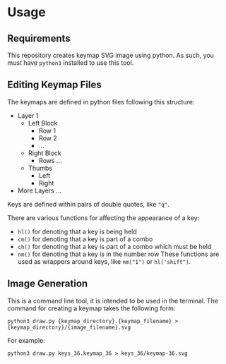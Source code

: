 # Usage

## Requirements
This repository creates keymap SVG image using python.
As such, you must have `python3` installed to use this tool.

## Editing Keymap Files
The keymaps are defined in python files following this structure:
- Layer 1
    - Left Block
        - Row 1
        - Row 2
        - ...
    - Right Block
        - Rows ...
    - Thumbs
        - Left
        - Right
- More Layers ...

Keys are defined within pairs of double quotes, like `"q"`. 

There are various functions for affecting the appearance of a key:
- `hl()` for denoting that a key is being held
- `cm()` for denoting that a key is part of a combo
- `ch()` for denoting that a key is part of a combo which must be held
- `nm()` for denoting that a key is in the number row
These functions are used as wrappers around keys, like `nm("1")` or `hl('shift")`.

## Image Generation
This is a command line tool, it is intended to be used in the terminal.
The command for creating a keymap takes the following form:

`python3 draw.py {keymap_directory}.{keymap_filename} > {keymap_directory}/{image_filename}.svg`

For example:

`python3 draw.py keys_36.keymap_36 > keys_36/keymap-36.svg`

